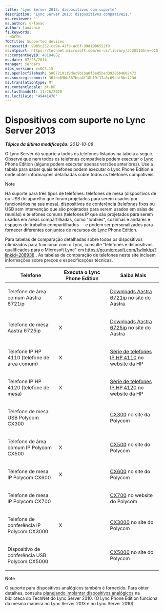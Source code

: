```yaml
---
title: 'Lync Server 2013: dispositivos com suporte'
description: 'Lync Server 2013: dispositivos compatíveis.'
ms.reviewer: ''
ms.author: v-lanac
author: lanachin
f1.keywords:
- NOCSH
TOCTitle: Supported devices
ms:assetid: 9985c232-cc9a-41fb-ac6f-99d1986552f9
ms:mtpsurl: https://technet.microsoft.com/en-us/library/JJ205105(v=OCS.15)
ms:contentKeyID: 48184882
ms.date: 07/23/2014
manager: serdars
mtps_version: v=OCS.15
ms.openlocfilehash: 5867210119dec9b1ba0f3ed5bed39286b4602472
ms.sourcegitcommit: 36fee89bb887bea4f18b19f17a8c69daf5bc423d
ms.translationtype: MT
ms.contentlocale: pt-BR
ms.lasthandoff: 11/26/2020
ms.locfileid: "49441470"
---
```

# <a name="supported-devices-in-lync-server-2013"></a>Dispositivos com suporte no Lync Server 2013

<div data-xmlns="http://www.w3.org/1999/xhtml">

<div class="topic" data-xmlns="http://www.w3.org/1999/xhtml" data-msxsl="urn:schemas-microsoft-com:xslt" data-cs="https://msdn.microsoft.com/">

<div data-asp="https://msdn2.microsoft.com/asp">



</div>

<div id="mainSection">

<div id="mainBody">

<span> </span>

_**Tópico da última modificação:** 2012-10-08_

O Lync Server dá suporte a todos os telefones listados na tabela a seguir. Observe que nem todos os telefones compatíveis podem executar o Lync Phone Edition (alguns podem executar apenas versões anteriores). Use a tabela para saber quais telefones podem executar o Lync Phone Edition e onde obter informações detalhadas sobre todos os telefones compatíveis.

<div>


> [!NOTE]  
> Há suporte para três tipos de telefones: telefones de mesa (dispositivos de ou USB do aparelho que foram projetados para serem usados por funcionários na sua mesa), dispositivos de conferência (telefones fixos ou USB sem intervenção que são projetados para serem usados em salas de reunião) e telefones comuns (telefones IP que são projetados para serem usados em áreas compartilhadas, como "lobbies", cozinhas e andares e espaços de trabalho compartilhados — e podem ser personalizados para fornecer diferentes conjuntos de recursos do Lync Phone Edition.



</div>

Para tabelas de comparação detalhadas sobre todos os dispositivos otimizados para funcionar com o Lync, consulte "telefones e dispositivos qualificados para o Microsoft Lync" em <https://go.microsoft.com/fwlink/p/?linkid=208938> . As tabelas de comparação de telefones neste site incluem informações sobre preços e especificações técnicas.


<table>
<colgroup>
<col style="width: 33%" />
<col style="width: 33%" />
<col style="width: 33%" />
</colgroup>
<thead>
<tr class="header">
<th>Telefone</th>
<th>Executa o Lync Phone Edition</th>
<th>Saiba Mais</th>
</tr>
</thead>
<tbody>
<tr class="odd">
<td><p>Telefone de área comum Aastra 6721ip</p></td>
<td><p>X</p></td>
<td><p><a href="http://www.aastra.com/document-library.htm?curr_fam=aastra+6720ip%26curr_nav=2%26prod_id=6074">Downloads Aastra 6721ip</a> no site do Aastra</p></td>
</tr>
<tr class="even">
<td><p>Telefone de mesa Aastra 6725ip</p></td>
<td><p>X</p></td>
<td><p><a href="http://www.aastra.com/document-library.htm?curr_fam=aastra+6720ip%26curr_nav=2%26prod_id=12991">Downloads Aastra 6725ip</a> no site do Aastra</p></td>
</tr>
<tr class="odd">
<td><p>Telefone IP HP 4110 (telefone de área comum)</p></td>
<td><p>X</p></td>
<td><p><a href="http://h20000.www2.hp.com/bizsupport/techsupport/home.jsp?lang=en%2cen%26cc=us%2cus%26prodtypeid=12883%26prodseriesid=5171755">Série de telefones IP HP 4110</a> no website da HP</p></td>
</tr>
<tr class="even">
<td><p>Telefone IP HP 4120 (telefone de mesa)</p></td>
<td><p>X</p></td>
<td><p><a href="http://h20000.www2.hp.com/bizsupport/techsupport/home.jsp?lang=en%2cen%26cc=us%2cus%26prodtypeid=12883%26prodseriesid=5204220">Série de telefones IP HP 4120</a> no website da HP</p></td>
</tr>
<tr class="odd">
<td><p>Telefone de mesa USB Polycom CX300</p></td>
<td></td>
<td><p><a href="https://support.polycom.com/polycomservice/support/us/support/voice/cx/communicator_cx300.html">CX300</a> no site da Polycom</p></td>
</tr>
<tr class="even">
<td><p>Telefone de área comum IP Polycom CX500</p></td>
<td><p>X</p></td>
<td><p><a href="https://support.polycom.com/polycomservice/support/us/support/voice/cx/communicator_cx500.html">CX500</a> no site do Polycom</p></td>
</tr>
<tr class="odd">
<td><p>Telefone de mesa IP Polycom CX600</p></td>
<td><p>X</p></td>
<td><p><a href="https://support.polycom.com/polycomservice/support/us/support/voice/cx/communicator_cx600.html">CX600</a> no site do Polycom</p></td>
</tr>
<tr class="even">
<td><p>Telefone de mesa IP Polycom CX700</p></td>
<td></td>
<td><p><a href="https://support.polycom.com/polycomservice/support/us/support/voice/cx/communicator_cx700.html">CX700</a> no website do Polycom</p></td>
</tr>
<tr class="odd">
<td><p>Telefone de conferência IP Polycom CX3000</p></td>
<td><p>X</p></td>
<td><p><a href="https://support.polycom.com/polycomservice/support/us/support/voice/cx/cx3000.html">CX3000</a> no site do Polycom</p></td>
</tr>
<tr class="even">
<td><p>Dispositivo de conferência USB Polycom CX5000</p></td>
<td></td>
<td><p><a href="https://support.polycom.com/polycomservice/support/us/support/voice/cx/cx5000.html">CX5000</a> no site do Polycom</p></td>
</tr>
</tbody>
</table>


<div>


> [!NOTE]  
> O suporte para dispositivos analógicos também é fornecido. Para obter detalhes, consulte <A href="https://go.microsoft.com/fwlink/p/?linkid=257502">planejando implantar dispositivos analógicos</A> na biblioteca do TechNet do Lync Server 2010. (O Lync Phone Edition funciona da mesma maneira no Lync Server 2013 e no Lync Server 2010).



</div>

</div>

<span> </span>

</div>

</div>

</div>


